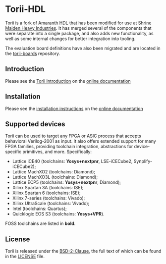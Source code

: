 # Torii-HDL

Torii is a fork of [Amaranth HDL](https://github.com/amaranth-lang) that has been modified for use at [Shrine Maiden Heavy Industries](https://shrine-maiden-heavy.industries/). It has merged several of the components that were separate into a single package, and also adds new functionality, as well as some internal changes for better integration into tooling.

The evaluation board definitions have also been migrated and are located in the [torii-boards](https://github.com/shrine-maiden-heavy-industries/torii-boards) repository.


## Introduction

Please see the [Torii Introduction](https://shrine-maiden-heavy-industries.github.io/torii-hdl/intro.html) on the [online documentation](https://shrine-maiden-heavy-industries.github.io/torii-hdl/)


## Installation

Please see the [installation instructions](https://shrine-maiden-heavy-industries.github.io/torii-hdl/install.html) on the [online documentation](https://shrine-maiden-heavy-industries.github.io/torii-hdl/)

## Supported devices

Torii can be used to target any FPGA or ASIC process that accepts behavioral Verilog-2001 as input. It also offers extended support for many FPGA families, providing toolchain integration, abstractions for device-specific primitives, and more. Specifically:

  * Lattice iCE40 (toolchains: **Yosys+nextpnr**, LSE-iCECube2, Synplify-iCECube2);
  * Lattice MachXO2 (toolchains: Diamond);
  * Lattice MachXO3L (toolchains: Diamond);
  * Lattice ECP5 (toolchains: **Yosys+nextpnr**, Diamond);
  * Xilinx Spartan 3A (toolchains: ISE);
  * Xilinx Spartan 6 (toolchains: ISE);
  * Xilinx 7-series (toolchains: Vivado);
  * Xilinx UltraScale (toolchains: Vivado);
  * Intel (toolchains: Quartus);
  * Quicklogic EOS S3 (toolchains: **Yosys+VPR**).

FOSS toolchains are listed in **bold**.


## License

Torii is released under the [BSD-2-Clause](https://spdx.org/licenses/BSD-2-Clause.html), the full text of which can be found in the [LICENSE](LICENSE) file.
